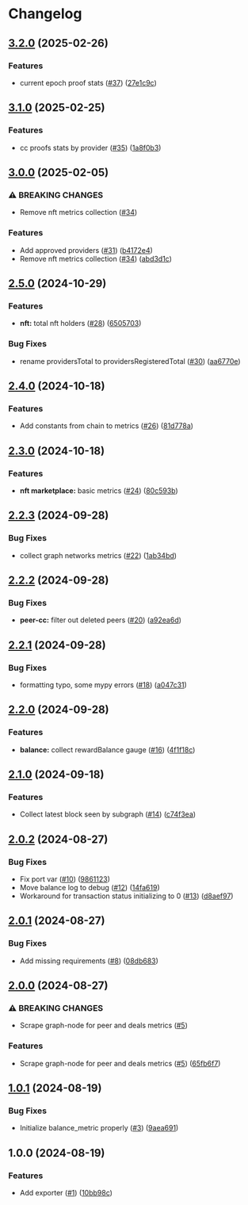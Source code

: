 # Changelog

## [3.2.0](https://github.com/fluencelabs/fluence-network-exporter/compare/v3.1.0...v3.2.0) (2025-02-26)


### Features

* current epoch proof stats ([#37](https://github.com/fluencelabs/fluence-network-exporter/issues/37)) ([27e1c9c](https://github.com/fluencelabs/fluence-network-exporter/commit/27e1c9c94b7a2b73b41f6e6688114dc2cfbe2325))

## [3.1.0](https://github.com/fluencelabs/fluence-network-exporter/compare/v3.0.0...v3.1.0) (2025-02-25)


### Features

* cc proofs stats by provider ([#35](https://github.com/fluencelabs/fluence-network-exporter/issues/35)) ([1a8f0b3](https://github.com/fluencelabs/fluence-network-exporter/commit/1a8f0b344e6bd8ceadad8eb994091bdf8987a0c8))

## [3.0.0](https://github.com/fluencelabs/fluence-network-exporter/compare/v2.5.0...v3.0.0) (2025-02-05)


### ⚠ BREAKING CHANGES

* Remove nft metrics collection ([#34](https://github.com/fluencelabs/fluence-network-exporter/issues/34))

### Features

* Add approved providers ([#31](https://github.com/fluencelabs/fluence-network-exporter/issues/31)) ([b4172e4](https://github.com/fluencelabs/fluence-network-exporter/commit/b4172e45e1b136a38b250e3c9c996c85634f40f7))
* Remove nft metrics collection ([#34](https://github.com/fluencelabs/fluence-network-exporter/issues/34)) ([abd3d1c](https://github.com/fluencelabs/fluence-network-exporter/commit/abd3d1c6e57317827312ab257a8c773392112d4b))

## [2.5.0](https://github.com/fluencelabs/fluence-network-exporter/compare/v2.4.0...v2.5.0) (2024-10-29)


### Features

* **nft:** total nft holders ([#28](https://github.com/fluencelabs/fluence-network-exporter/issues/28)) ([6505703](https://github.com/fluencelabs/fluence-network-exporter/commit/65057030522902eb6e28b25a0e562741e9ea9447))


### Bug Fixes

* rename providersTotal to providersRegisteredTotal ([#30](https://github.com/fluencelabs/fluence-network-exporter/issues/30)) ([aa6770e](https://github.com/fluencelabs/fluence-network-exporter/commit/aa6770eb3f9d92ac659a6c6554fcd6848de9aa56))

## [2.4.0](https://github.com/fluencelabs/fluence-network-exporter/compare/v2.3.0...v2.4.0) (2024-10-18)


### Features

* Add constants from chain to metrics ([#26](https://github.com/fluencelabs/fluence-network-exporter/issues/26)) ([81d778a](https://github.com/fluencelabs/fluence-network-exporter/commit/81d778a03b88d1fd7d337cae3a869f0a9713251d))

## [2.3.0](https://github.com/fluencelabs/fluence-network-exporter/compare/v2.2.3...v2.3.0) (2024-10-18)


### Features

* **nft marketplace:** basic metrics ([#24](https://github.com/fluencelabs/fluence-network-exporter/issues/24)) ([80c593b](https://github.com/fluencelabs/fluence-network-exporter/commit/80c593bd90798372b1d5872c21df7f6c94f99184))

## [2.2.3](https://github.com/fluencelabs/fluence-network-exporter/compare/v2.2.2...v2.2.3) (2024-09-28)


### Bug Fixes

* collect graph networks metrics ([#22](https://github.com/fluencelabs/fluence-network-exporter/issues/22)) ([1ab34bd](https://github.com/fluencelabs/fluence-network-exporter/commit/1ab34bd9ee88247e4919a54358dbe9e930990e01))

## [2.2.2](https://github.com/fluencelabs/fluence-network-exporter/compare/v2.2.1...v2.2.2) (2024-09-28)


### Bug Fixes

* **peer-cc:** filter out deleted peers ([#20](https://github.com/fluencelabs/fluence-network-exporter/issues/20)) ([a92ea6d](https://github.com/fluencelabs/fluence-network-exporter/commit/a92ea6d0bb4b4b772d15f200880d2963a5adc87a))

## [2.2.1](https://github.com/fluencelabs/fluence-network-exporter/compare/v2.2.0...v2.2.1) (2024-09-28)


### Bug Fixes

* formatting typo, some mypy errors ([#18](https://github.com/fluencelabs/fluence-network-exporter/issues/18)) ([a047c31](https://github.com/fluencelabs/fluence-network-exporter/commit/a047c311c6ff5d2b2bcfb8c3e69a4962b5e00586))

## [2.2.0](https://github.com/fluencelabs/fluence-network-exporter/compare/v2.1.0...v2.2.0) (2024-09-28)


### Features

* **balance:** collect rewardBalance gauge ([#16](https://github.com/fluencelabs/fluence-network-exporter/issues/16)) ([4f1f18c](https://github.com/fluencelabs/fluence-network-exporter/commit/4f1f18c446e32473c55b671c028921e26bf3b70d))

## [2.1.0](https://github.com/fluencelabs/fluence-network-exporter/compare/v2.0.2...v2.1.0) (2024-09-18)


### Features

* Collect latest block seen by subgraph ([#14](https://github.com/fluencelabs/fluence-network-exporter/issues/14)) ([c74f3ea](https://github.com/fluencelabs/fluence-network-exporter/commit/c74f3ea472ea59c4319ef51e9cb3b29de5d12103))

## [2.0.2](https://github.com/fluencelabs/fluence-network-exporter/compare/v2.0.1...v2.0.2) (2024-08-27)


### Bug Fixes

* Fix port var ([#10](https://github.com/fluencelabs/fluence-network-exporter/issues/10)) ([9861123](https://github.com/fluencelabs/fluence-network-exporter/commit/9861123d984f295f6ca4aac561f22e1e739a1713))
* Move balance log to debug ([#12](https://github.com/fluencelabs/fluence-network-exporter/issues/12)) ([14fa619](https://github.com/fluencelabs/fluence-network-exporter/commit/14fa619af76d8022656dfe4c3d23bb085c256c04))
* Workaround for transaction status initializing to 0 ([#13](https://github.com/fluencelabs/fluence-network-exporter/issues/13)) ([d8aef97](https://github.com/fluencelabs/fluence-network-exporter/commit/d8aef974a83997048800fcba3c26d1fb02ebf9c2))

## [2.0.1](https://github.com/fluencelabs/fluence-network-exporter/compare/v2.0.0...v2.0.1) (2024-08-27)


### Bug Fixes

* Add missing requirements ([#8](https://github.com/fluencelabs/fluence-network-exporter/issues/8)) ([08db683](https://github.com/fluencelabs/fluence-network-exporter/commit/08db6836c754ec47cc0c34556e203575257f0a95))

## [2.0.0](https://github.com/fluencelabs/fluence-network-exporter/compare/v1.0.1...v2.0.0) (2024-08-27)


### ⚠ BREAKING CHANGES

* Scrape graph-node for peer and deals metrics ([#5](https://github.com/fluencelabs/fluence-network-exporter/issues/5))

### Features

* Scrape graph-node for peer and deals metrics ([#5](https://github.com/fluencelabs/fluence-network-exporter/issues/5)) ([65fb6f7](https://github.com/fluencelabs/fluence-network-exporter/commit/65fb6f794fbecc2cfcbcd6a0b3b5d1d70259a1bf))

## [1.0.1](https://github.com/fluencelabs/gelato-exporter/compare/v1.0.0...v1.0.1) (2024-08-19)


### Bug Fixes

* Initialize balance_metric properly ([#3](https://github.com/fluencelabs/gelato-exporter/issues/3)) ([9aea691](https://github.com/fluencelabs/gelato-exporter/commit/9aea69180f3d70a4b74546c363d4d63cff4ea3c5))

## 1.0.0 (2024-08-19)


### Features

* Add exporter ([#1](https://github.com/fluencelabs/gelato-exporter/issues/1)) ([10bb98c](https://github.com/fluencelabs/gelato-exporter/commit/10bb98c30aad1f6648475629d65fad771af6fabc))
